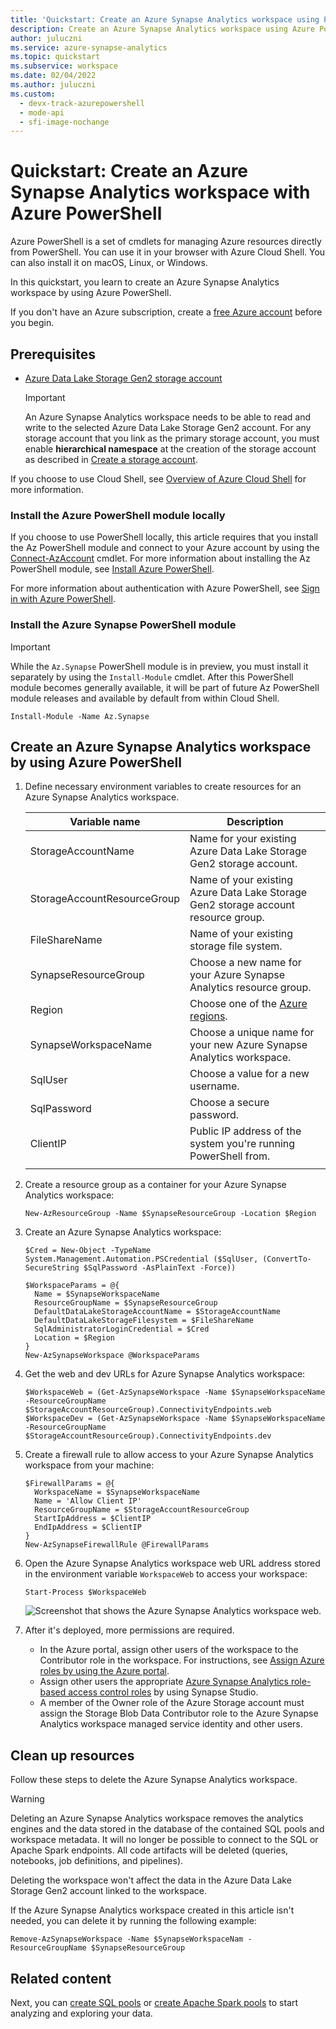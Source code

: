 ```yaml
---
title: 'Quickstart: Create an Azure Synapse Analytics workspace using PowerShell'
description: Create an Azure Synapse Analytics workspace using Azure PowerShell by following the steps in this article.
author: juluczni
ms.service: azure-synapse-analytics
ms.topic: quickstart
ms.subservice: workspace
ms.date: 02/04/2022
ms.author: juluczni
ms.custom:
  - devx-track-azurepowershell
  - mode-api
  - sfi-image-nochange
---
```


# Quickstart: Create an Azure Synapse Analytics workspace with Azure PowerShell

Azure PowerShell is a set of cmdlets for managing Azure resources directly from PowerShell. You can use it in your browser with Azure Cloud Shell. You can also install it on macOS, Linux, or Windows.

In this quickstart, you learn to create an Azure Synapse Analytics workspace by using Azure PowerShell.

If you don't have an Azure subscription, create a [free Azure account](https://azure.microsoft.com/pricing/purchase-options/azure-account?cid=msft_learn) before you begin.

## Prerequisites

- [Azure Data Lake Storage Gen2 storage account](../storage/common/storage-account-create.md)

    > [!IMPORTANT]
    > An Azure Synapse Analytics workspace needs to be able to read and write to the selected Azure Data Lake Storage Gen2 account. For any storage account that you link as the primary storage account, you must enable **hierarchical namespace** at the creation of the storage account as described in [Create a storage account](../storage/common/storage-account-create.md?tabs=azure-powershell#create-a-storage-account).

If you choose to use Cloud Shell, see [Overview of Azure Cloud Shell](../cloud-shell/overview.md) for more information.

### Install the Azure PowerShell module locally

If you choose to use PowerShell locally, this article requires that you install the Az PowerShell module and connect to your Azure account by using the [Connect-AzAccount](/powershell/module/az.accounts/connect-azaccount) cmdlet. For more information about installing the Az PowerShell module, see [Install Azure PowerShell](/powershell/azure/install-azure-powershell).

For more information about authentication with Azure PowerShell, see [Sign in with Azure PowerShell](/powershell/azure/authenticate-azureps).

### Install the Azure Synapse PowerShell module

> [!IMPORTANT]
> While the `Az.Synapse` PowerShell module is in preview, you must install it separately by using the `Install-Module` cmdlet. After this PowerShell module becomes generally available, it will be part of future Az PowerShell module releases and available by default from within Cloud Shell.

```azurepowershell-interactive
Install-Module -Name Az.Synapse
```

## Create an Azure Synapse Analytics workspace by using Azure PowerShell

1. Define necessary environment variables to create resources for an Azure Synapse Analytics workspace.

   |        Variable name        |                                                 Description                                                 |
   | --------------------------- | ----------------------------------------------------------------------------------------------------------- |
   | StorageAccountName          | Name for your existing Azure Data Lake Storage Gen2 storage account.                                                           |
   | StorageAccountResourceGroup | Name of your existing Azure Data Lake Storage Gen2 storage account resource group.                                             |
   | FileShareName               | Name of your existing storage file system.                                                                  |
   | SynapseResourceGroup        | Choose a new name for your Azure Synapse Analytics resource group.                                                    |
   | Region                      | Choose one of the [Azure regions](https://azure.microsoft.com/global-infrastructure/geographies/#overview). |
   | SynapseWorkspaceName        | Choose a unique name for your new Azure Synapse Analytics workspace.                                                  |
   | SqlUser                     | Choose a value for a new username.                                                                          |
   | SqlPassword                 | Choose a secure password.                                                                                   |
   | ClientIP                    | Public IP address of the system you're running PowerShell from.                                             |
   |                             |                                                                                                             |

1. Create a resource group as a container for your Azure Synapse Analytics workspace:

   ```azurepowershell-interactive
   New-AzResourceGroup -Name $SynapseResourceGroup -Location $Region
   ```

1. Create an Azure Synapse Analytics workspace:

   ```azurepowershell-interactive
   $Cred = New-Object -TypeName System.Management.Automation.PSCredential ($SqlUser, (ConvertTo-SecureString $SqlPassword -AsPlainText -Force))

   $WorkspaceParams = @{
     Name = $SynapseWorkspaceName
     ResourceGroupName = $SynapseResourceGroup
     DefaultDataLakeStorageAccountName = $StorageAccountName
     DefaultDataLakeStorageFilesystem = $FileShareName
     SqlAdministratorLoginCredential = $Cred
     Location = $Region
   }
   New-AzSynapseWorkspace @WorkspaceParams
   ```

1. Get the web and dev URLs for Azure Synapse Analytics workspace:

   ```azurepowershell-interactive
   $WorkspaceWeb = (Get-AzSynapseWorkspace -Name $SynapseWorkspaceName -ResourceGroupName $StorageAccountResourceGroup).ConnectivityEndpoints.web
   $WorkspaceDev = (Get-AzSynapseWorkspace -Name $SynapseWorkspaceName -ResourceGroupName $StorageAccountResourceGroup).ConnectivityEndpoints.dev
   ```

1. Create a firewall rule to allow access to your Azure Synapse Analytics workspace from your machine:

   ```azurepowershell-interactive
   $FirewallParams = @{
     WorkspaceName = $SynapseWorkspaceName
     Name = 'Allow Client IP'
     ResourceGroupName = $StorageAccountResourceGroup
     StartIpAddress = $ClientIP
     EndIpAddress = $ClientIP
   }
   New-AzSynapseFirewallRule @FirewallParams
   ```

1. Open the Azure Synapse Analytics workspace web URL address stored in the environment variable `WorkspaceWeb` to
   access your workspace:

   ```azurepowershell-interactive
   Start-Process $WorkspaceWeb
   ```

   ![Screenshot that shows the Azure Synapse Analytics workspace web.](media/quickstart-create-synapse-workspace-powershell/create-workspace-powershell-1.png)

1. After it's deployed, more permissions are required.

   - In the Azure portal, assign other users of the workspace to the Contributor role in the workspace. For instructions, see [Assign Azure roles by using the Azure portal](../role-based-access-control/role-assignments-portal.yml).
   - Assign other users the appropriate [Azure Synapse Analytics role-based access control roles](security/synapse-workspace-synapse-rbac-roles.md) by using Synapse Studio.
   - A member of the Owner role of the Azure Storage account must assign the Storage Blob Data Contributor role to the Azure Synapse Analytics workspace managed service identity and other users.

## Clean up resources

Follow these steps to delete the Azure Synapse Analytics workspace.

> [!WARNING]
> Deleting an Azure Synapse Analytics workspace removes the analytics engines and the data stored in the database of the contained SQL pools and workspace metadata. It will no longer be possible to connect to the SQL or Apache Spark endpoints. All code artifacts will be deleted (queries, notebooks, job definitions, and pipelines).
>
> Deleting the workspace won't affect the data in the Azure Data Lake Storage Gen2 account linked to the workspace.

If the Azure Synapse Analytics workspace created in this article isn't needed, you can delete it by running
the following example:

```azurepowershell-interactive
Remove-AzSynapseWorkspace -Name $SynapseWorkspaceNam -ResourceGroupName $SynapseResourceGroup
```

## Related content

Next, you can [create SQL pools](quickstart-create-sql-pool-studio.md) or [create Apache Spark pools](quickstart-create-apache-spark-pool-studio.md) to start analyzing and exploring your data.
